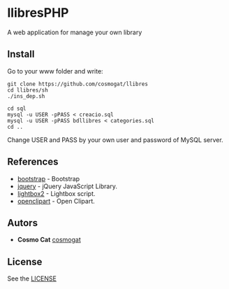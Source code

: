 # llibresPHP
A web application for manage your own library

## Install
Go to your www folder and write:
```
git clone https://github.com/cosmogat/llibres
cd llibres/sh
./ins_dep.sh

cd sql
mysql -u USER -pPASS < creacio.sql
mysql -u USER -pPASS bdllibres < categories.sql
cd ..
```
Change USER and PASS by your own user and password of MySQL server.

## References
* [bootstrap](https://github.com/twbs/bootstrap) - Bootstrap
* [jquery](https://github.com/jquery/jquery) - jQuery JavaScript Library.
* [lightbox2](https://github.com/lokesh/lightbox2) - Lightbox script.
* [openclipart](https://openclipart.org/) - Open Clipart.
## Autors
* **Cosmo Cat**  [cosmogat](https://github.com/cosmogat)
## License
See the [LICENSE](LICENSE)
